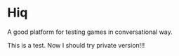 # Hiq
A good platform for testing games in conversational way.

This is a test.
Now I should try private version!!! 

